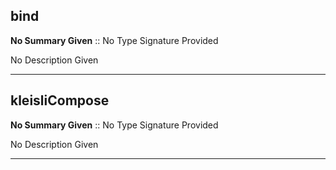 
## bind

__No Summary Given__ :: No Type Signature Provided



No Description Given



---

## kleisliCompose

__No Summary Given__ :: No Type Signature Provided



No Description Given



---

